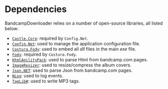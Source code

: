 # Dependencies

BandcampDownloader relies on a number of open-source libraries, all listed below:

* [`Castle.Core`](https://github.com/castleproject/Core): required by `Config.Net`.
* [`Config.Net`](https://github.com/aloneguid/config): used to manage the application configuration file.
* [`Costura.Fody`](https://github.com/Fody/Costura): used to embed all _dll_ files in the main _exe_ file.
* [`Fody`](https://github.com/Fody/Fody): required by `Costura.Fody`.
* [`HtmlAgilityPack`](https://github.com/zzzprojects/html-agility-pack): used to parse Html from bandcamp.com pages.
* [`ImageResizer`](https://github.com/imazen/resizer): used to resize/compress the album covers.
* [`Json.NET`](https://github.com/JamesNK/Newtonsoft.Json): used to parse Json from bandcamp.com pages.
* [`NLog`](https://github.com/NLog/NLog): used to log events.
* [`TagLib#`](https://github.com/mono/taglib-sharp): used to write MP3 tags.

